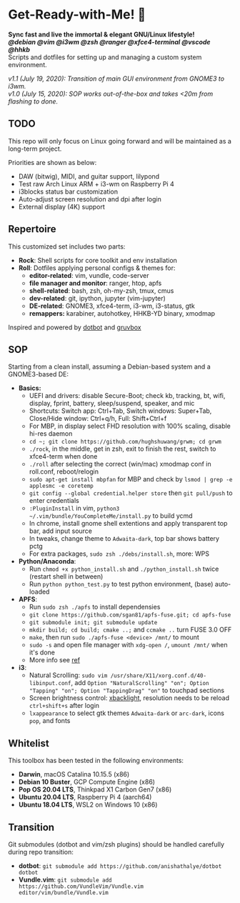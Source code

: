 # Get-Ready-with-Me! 🤩

**Sync fast and live the immortal \& elegant GNU/Linux lifestyle!**  
***@debian @vim @i3wm @zsh @ranger @xfce4-terminal @vscode @hhkb***  
Scripts and dotfiles for setting up and managing a custom system environment.  



*v1.1 (July 19, 2020): Transition of main GUI environment from GNOME3 to i3wm.*  
*v1.0 (July 15, 2020): SOP works out-of-the-box and takes <20m from flashing to done.*




## TODO

This repo will only focus on Linux going forward and will be maintained as a long-term project.

Priorities are shown as below:
- DAW (bitwig), MIDI, and guitar support, lilypond
- Test raw Arch Linux ARM + i3-wm on Raspberry Pi 4
- i3blocks status bar customization
- Auto-adjust screen resolution and dpi after login
- External display (4K) support



## Repertoire

This customized set includes two parts: 
- **Rock**: Shell scripts for core toolkit and env installation
- **Roll**: Dotfiles applying personal configs \& themes for:
  - **editor-related**: vim, vundle, code-server 
  - **file manager and monitor**: ranger, htop, apfs
  - **shell-related**: bash, zsh, oh-my-zsh, tmux, cmus 
  - **dev-related**: git, ipython, jupyter (vim-jupyter) 
  - **DE-related**: GNOME3, xfce4-term, i3-wm, i3-status, gtk
  - **remappers:** karabiner, autohotkey, HHKB-YD binary, xmodmap

Inspired and powered by [dotbot](https://github.com/anishathalye/dotbot) and [gruvbox](https://github.com/morhetz/gruvbox)



## SOP

Starting from a clean install, assuming a Debian-based system and a GNOME3-based DE:
- **Basics:**
  - UEFI and drivers: disable Secure-Boot; check kb, tracking, bt, wifi, display, fprint, battery, sleep/suspend, speaker, and mic 
  - Shortcuts: Switch app: Ctrl+Tab, Switch windows: Super+Tab, Close/Hide window: Ctrl+q/h, Full: Shift+Ctrl+f
  - For MBP, in display select FHD resolution with 100% scaling, disable hi-res daemon
  - `cd ~; git clone https://github.com/hughshuwang/grwm; cd grwm` 
  - `./rock`, in the middle, get in zsh, exit to finish the rest, switch to xfce4-term when done
  - `./roll` after selecting the correct (win/mac) xmodmap conf in roll.conf, reboot/relogin
  - `sudo apt-get install mbpfan` for MBP and check by `lsmod | grep -e applesmc -e coretemp`
  - `git config --global credential.helper store` then `git pull/push` to enter credentials
  - `:PluginInstall` in vim, `python3 ~/.vim/bundle/YouCompleteMe/install.py` to build ycmd
  - In chrome, install gnome shell extentions and apply transparent top bar, add input source
  - In tweaks, change theme to `Adwaita-dark`, top bar shows battery pctg
  - For extra packages, `sudo zsh ./debs/install.sh`, more: WPS
- **Python/Anaconda**:
  - Run `chmod +x python_install.sh` and `./python_install.sh` twice (restart shell in between)
  - Run `python python_test.py` to test python environment, (base) auto-loaded
- **APFS**:
  - Run `sudo zsh ./apfs` to install dependensies
  - `git clone https://github.com/sgan81/apfs-fuse.git; cd apfs-fuse`
  - `git submodule init; git submodule update`
  - `mkdir build; cd build; cmake ..;` and `ccmake ..` turn FUSE 3.0 OFF
  - `make`, then run `sudo ./apfs-fuse <device> /mnt/` to mount
  - `sudo -s` and open file manager with `xdg-open /`, `umount /mnt/` when it's done
  - More info see [ref](https://github.com/sgan81/apfs-fuse)
- **i3**:
  - Natural Scrolling: `sudo vim /usr/share/X11/xorg.conf.d/40-libinput.conf`, add `Option "NaturalScrolling" "on"; Option "Tapping" "on"; Option "TappingDrag" "on"` to touchpad sections
  - Screen brightness control: [xbacklight](https://askubuntu.com/questions/715306/xbacklight-no-outputs-have-backlight-property-no-sys-class-backlight-folder), resolution needs to be reload `ctrl+shift+s` after login
  - `lxappearance` to select gtk themes `Adwaita-dark` or `arc-dark`, icons `pop`, and fonts



## Whitelist

This toolbox has been tested in the following environments:
- **Darwin**, macOS Catalina 10.15.5 (x86)
- **Debian 10 Buster**, GCP Compute Engine (x86)
- **Pop OS 20.04 LTS**, Thinkpad X1 Carbon Gen7 (x86)
- **Ubuntu 20.04 LTS**, Raspberry Pi 4 (aarch64)
- **Ubuntu 18.04 LTS**, WSL2 on Windows 10 (x86)



## Transition

Git submodules (dotbot and vim/zsh plugins) should be handled carefully during repo transition:
- **dotbot**: `git submodule add https://github.com/anishathalye/dotbot dotbot`
- **Vundle.vim**: `git submodule add https://github.com/VundleVim/Vundle.vim editor/vim/bundle/Vundle.vim`

